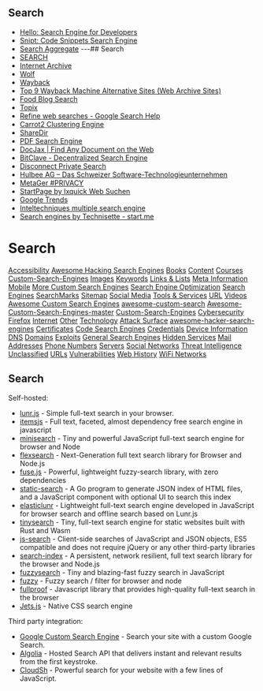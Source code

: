 ## Search
- [Hello: Search Engine for Developers](https://beta.sayhello.so/?ref=producthunt)
- [Snipt: Code Snippets Search Engine](https://www.snipt.dev/)
- [Search Aggregate](https://searchaggregate.com/)
---## Search
- [SEARCH](https://www.search.org/)
- [Internet Archive](https://www.google.com/url?rct=j&sa=t&source=web&url=https%3A%2F%2Farchive.org%2Fsearch.php&usg=AOvVaw18I81NY_tpsUgwwcyZWGYT&ved=2ahUKEwjv4-by4J3tAhVFaM0KHeuaAaUQFjAAegQIARAB)
- [Wolf](https://www.google.com/url?rct=j&sa=t&source=web&url=https%3A%2F%2Fwww.wolframalpha.com%2Fwidgets%2Fgallery%2Fview.jsp%3Fid%3D1a23efcb39da8db7ca95ea8085d096a1&usg=AOvVaw144840Atqy5hpw-2wCq3-f&ved=2ahUKEwiG99Sn4Z3tAhVQBs0KHZ29DpwQFjAAegQIARAB)
- [Wayback](https://www.google.com/url?rct=j&sa=t&source=web&url=https%3A%2F%2Farchive.org%2Fweb%2F&usg=AOvVaw1olZ8IYxs_xjPuf-Ft5fso&ved=2ahUKEwiIq_Pi4Z3tAhWbAp0JHbmSBvwQFjAAegQIARAB)
- [Top 9 Wayback Machine Alternative Sites (Web Archive Sites)](https://www.softwaretestinghelp.com/top-wayback-machine-alternatives)
- [Food Blog Search](http://foodblogsearch.com/)
- [Topix](http://www.topix.com/search/article?q=)
- [Refine web searches - Google Search Help](https://support.google.com/websearch/answer/2466433?hl=en&rd=1&visit_id=636732409706019769-1521966479)
- [Carrot2 Clustering Engine](https://carrot2.org/)
- [ShareDir](https://sharedir.com/)
- [PDF Search Engine](http://www.sopdf.com/)
- [DocJax | Find Any Document on the Web](https://docjax.com/)
- [BitClave - Decentralized Search Engine](https://www.bitclave.com/)
- [Disconnect Private Search](https://disconnect.me/search)
- [Hulbee AG – Das Schweizer Software-Technologieunternehmen](https://hulbee.com/de)
- [MetaGer #PRIVACY](https://metager.de/en)
- [StartPage by Ixquick Web Suchen](https://www.ixquick.com/deu)
- [Google Trends](http://trengs.google.ccom/)
- [Inteltechniques multiple search engine](https://inteltechniques.com/osint/menu.search.html)
- [Search engines by Technisette - start.me](https://start.me/p/nRaXQb/search-engines-by-technisette)

# Search

[Accessibility](Accessibility.md)
[Awesome Hacking Search Engines](Awesome%20Hacking%20Search%20Engines.md)
[Books](Books.md)
[Content](Content.md)
[Courses](Courses.md)
[Custom-Search-Engines](SearchMarks/Custom-Search-Engines.md)
[Images](Images.md)
[Keywords](Keywords.md)
[Links & Lists](Links%20&%20Lists.md)
[Meta Information](Meta%20Information.md)
[Mobile](Mobile.md)
[More Custom Search Engines](Vault/More%20Custom%20Search%20Engines.md)
[Search Engine Optimization](SearchMarks/Search%20Engine%20Optimization.md)
[Search Engines](Search%20Engines.md)
[SearchMarks](SearchMarks.md)
[Sitemap](Sitemap.md)
[Social Media](Social%20Media.md)
[Tools & Services](Tools%20&%20Services.md)
[URL](SearchMarks/URL.md)
[Videos](Videos.md)
[Awesome Custom Search Engines](Awesome/Awesome-Custom-Search-Engines-master/Awesome%20Custom%20Search%20Engines.md)
[awesome-custom-search](awesome-custom-search.md)
[Awesome-Custom-Search-Engines-master](Awesome-Custom-Search-Engines-master.md)
[Custom-Search-Engines](Awesome/Awesome-Custom-Search-Engines-master/Custom-Search-Engines.md)
[Cybersecurity](SearchMarks/Cybersecurity.md)
[Firefox](Firefox.md)
[Internet](SearchMarks/Internet.md)
[Other](Awesome/Awesome-Custom-Search-Engines-master/Other.md)
[Technology](Awesome/Awesome-Custom-Search-Engines-master/Technology.md)
[Attack Surface](Attack%20Surface.md)
[awesome-hacker-search-engines](awesome-hacker-search-engines.md)
[Certificates](Certificates.md)
[Code Search Engines](Code%20Search%20Engines.md)
[Credentials](Credentials.md)
[Device Information](Device%20Information.md)
[DNS](Awesome/awesome-hacker-search-engines/DNS.md)
[Domains](Awesome/awesome-hacker-search-engines/Domains.md)
[Exploits](Exploits.md)
[General Search Engines](General%20Search%20Engines.md)
[Hidden Services](Hidden%20Services.md)
[Mail Addresses](Mail%20Addresses.md)
[Phone Numbers](Phone%20Numbers.md)
[Servers](Servers.md)
[Social Networks](Awesome/awesome-hacker-search-engines/Social%20Networks.md)
[Threat Intelligence](Awesome/awesome-hacker-search-engines/Threat%20Intelligence.md)
[Unclassified](Unclassified.md)
[URLs](URLs.md)
[Vulnerabilities](Vulnerabilities.md)
[Web History](Web%20History.md)
[WiFi Networks](Awesome/awesome-hacker-search-engines/WiFi%20Networks.md)

## Search

Self-hosted:

- [lunr.js](http://lunrjs.com/) - Simple full-text search in your browser.
- [itemsjs](https://github.com/itemsapi/itemsjs) - Full text, faceted, almost dependency free search engine in javascript
- [minisearch](https://github.com/lucaong/minisearch) - Tiny and powerful JavaScript full-text search engine for browser and Node
- [flexsearch](https://github.com/nextapps-de/flexsearch) - Next-Generation full text search library for Browser and Node.js
- [fuse.js](https://fusejs.io/) - Powerful, lightweight fuzzy-search library, with zero dependencies
- [static-search](https://github.com/dchest/static-search) - A Go program to generate JSON index of HTML files, and a JavaScript component with optional UI to search this index
- [elasticlunr](http://elasticlunr.com/docs/index.html) - Lightweight full-text search engine developed in JavaScript for browser search and offline search based on Lunr.js
- [tinysearch](https://github.com/tinysearch/tinysearch) - Tiny, full-text search engine for static websites built with Rust and Wasm
- [js-search](https://www.npmjs.com/package/js-search) - Client-side searches of JavaScript and JSON objects, ES5 compatible and does not require jQuery or any other third-party libraries
- [search-index](https://github.com/fergiemcdowall/search-index) - A persistent, network resilient, full text search library for the browser and Node.js
- [fuzzysearch](https://github.com/bevacqua/fuzzysearch) - Tiny and blazing-fast fuzzy search in JavaScript
- [fuzzy](https://github.com/mattyork/fuzzy) - Fuzzy search / filter for browser and node
- [fullproof](https://reyesr.github.io/fullproof/) - Javascript library that provides high-quality full-text search in the browser
- [Jets.js](https://jets.js.org/) - Native CSS search engine

Third party integration:

- [Google Custom Search Engine](https://cse.google.com/cse/) - Search your site with a custom Google Search.
- [Algolia](https://www.algolia.com/) - Hosted Search API that delivers instant and relevant results from the first keystroke.
- [CloudSh](https://cloudsh.com/) - Powerful search for your website with a few lines of JavaScript.